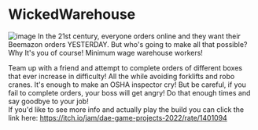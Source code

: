# WickedWarehouse
![image](https://user-images.githubusercontent.com/40210931/203132646-8fc18555-0caf-49df-9cbb-8b7b15be88eb.png)
In the 21st century, everyone orders online and they want their Beemazon orders YESTERDAY. But who's going to make all that possible?
Why It's you of course! Minimum wage warehouse workers!

Team up with a friend and attempt to complete orders of different boxes that ever increase in difficulty! All the while avoiding forklifts and robo cranes. It's enough to make an OSHA inspector cry!
But be careful, if you fail to complete orders, your boss will get angry! Do that enough times and say goodbye to your job!
<br>
If you'd like to see more info and actually play the build you can click the link here: https://itch.io/jam/dae-game-projects-2022/rate/1401094

